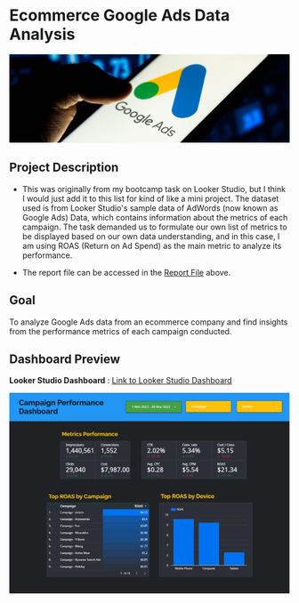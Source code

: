 # Ecommerce Google Ads Data Analysis

![Project Header](https://raw.githubusercontent.com/mcikalmerdeka/Ecommerce-Google-Ads-Data-Analysis/refs/heads/main/Assets/Project%20Header%202.png)

## Project Description

- This was originally from my bootcamp task on Looker Studio, but I think I would just add it to this list for kind of like a mini project. The dataset used is from Looker Studio's sample data of AdWords (now known as Google Ads) Data, which contains information about the metrics of each campaign. The task demanded us to formulate our own list of metrics to be displayed based on our own data understanding, and in this case, I am using ROAS (Return on Ad Spend) as the main metric to analyze its performance.

- The report file can be accessed in the [Report File](https://github.com/mcikalmerdeka/Ecommerce-Google-Ads-Data-Analysis/blob/main/Ecommerce%20Google%20Ads%20Data%20Analysis.pdf) above.

## Goal

To analyze Google Ads data from an ecommerce company and find insights from the performance metrics of each campaign conducted.

## Dashboard Preview

**Looker Studio Dashboard** : [Link to Looker Studio Dashboard](https://lookerstudio.google.com/reporting/90de1d92-08c9-47af-b13d-76bb93010a33)

![Dashboard Preview](https://raw.githubusercontent.com/mcikalmerdeka/Ecommerce-Google-Ads-Data-Analysis/refs/heads/main/AdWords%20Analysis%20Dashboard.png.png)